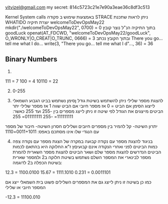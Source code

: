 vitvizel@gmail.com
my secret: 814c5723c21e7e90a3eae36c8df3c513


Kernel System calls
באמצעות שימוש ב פקודה STRACE
ניתן לראות שתכנת WHATIDO
יוצרת תיקיה welcomeToDevOpsMay22
mkdir("./welcomeToDevOpsMay22", 0700)   = 0
בתוך התיקיה הנ"ל נוצר קובץ goodLuck
openat(AT_FDCWD, "welcomeToDevOpsMay22/goodLuck", O_WRONLY|O_CREAT|O_TRUNC, 0666) = 3
ובתוך הקובץ נכתב There you go... tell me what I do...
write(3, "There you go... tell me what I d"..., 36) = 36


Binary Numbers
----------
1.
111 = 7
100 = 4
10110 = 22

2. 0-255

3. להצגת מספר שלילי ניתן להשתמש בשיטת גודל ןסימן
 נשתמש בביט הגבוע השמאלי לייצוג הסימן
אם הביט = 0 אז מספר חיובי
אם הביט שווה 1 אז מספר שלילי
יתר הביטים מייצגים את הגודל
לפי שיטה זו ניתן לייצג מספרים בין -255 ועד 255
כאשר:
111111111= -255
011111111= 255

יתרון השיטה- קל להמיר בין מספרים חיובים ושלילים
חסרון השיטה- חיבור של מספר עם הנגדי שלו אינו מסתכם באפס:
0011+1011=1110

4. בניגוד להצגת מספר עם נקודה קבועה במקרה של הצגת מספר עם נקודה צפה
כמות הביטים לפני ואחרי הנקודה אינם קבועיםץ ז"א החלוקה היא בהתאם לכמות הביטים הנדרשים להצגת מספר שלם
 ושאר הביטים להצגת מספר השארית
להמרת מספר לבינארי את המספר השלם נשתמש בשיטת חלוקה ב2 ולמספר שארית בשיטת הכפלה ב2
לדוגמה:

12.3 = 1100.0100
15.67 = 1111.1010
0.231 = 0.0011101

כמו כן בשיטה זו ניתן לייצג גם את המספרים השלילים פשוט בית השמאלי ייצג אם המספר חיובי או שלילי

-12.3 = 11100.010